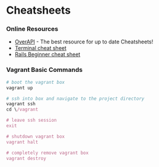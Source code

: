 # Cheatsheets

### Online Resources

* [OverAPI](http://overapi.com/) - The best resource for up to date Cheatsheets!
* [Terminal cheat sheet](http://bit.ly/16VDJ8K)
* [Rails Beginner cheat sheet](http://pragtob.github.io/rails-beginner-cheatsheet/)

### Vagrant Basic Commands

```ruby
# boot the vagrant box
vagrant up

# ssh into box and navigate to the project directory
vagrant ssh
cd \/vagrant

# leave ssh session
exit

# shutdown vagrant box
vagrant halt

# completely remove vagrant box
vagrant destroy
```